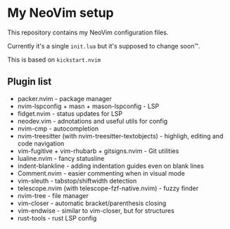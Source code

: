 # My NeoVim setup

This repository contains my NeoVim configuration files.

Currently it's a single `init.lua` but it's supposed to change soon™.

This is based on `kickstart.nvim`

## Plugin list

* packer.nvim - package manager
* nvim-lspconfig + masn + mason-lspconfig - LSP
* fidget.nvim - status updates for LSP
* neodev.vim - adnotations and useful utils for config
* nvim-cmp - autocompletion
* nvim-treesitter (with nvim-treesitter-textobjects) - highligh, editing and code navigation
* vim-fugitive + vim-rhubarb + gitsigns.nvim - Git utilities
* lualine.nvim - fancy statusline
* indent-blankline - adding indentation guides even on blank lines
* Comment.nvim - easier commenting when in visual mode
* vim-sleuth - tabstop/shiftwidth detection
* telescope.nvim (with telescope-fzf-native.nvim) - fuzzy finder
* nvim-tree - file manager
* vim-closer - automatic bracket/parenthesis closing
* vim-endwise - similar to vim-closer, but for structures
* rust-tools - rust LSP config
